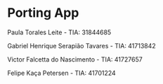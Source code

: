 # Porting App

Paula Torales Leite - TIA: 31844685 

Gabriel Henrique Serapião Tavares - TIA: 41713842 

Victor Falcetta do Nascimento - TIA: 41727657 

Felipe Kaça Petersen - TIA: 41701224
